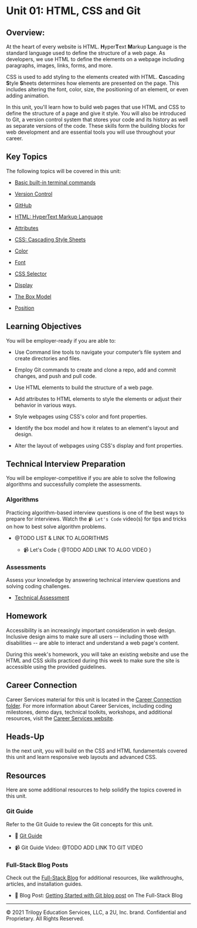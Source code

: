 # Unit 01: HTML, CSS and Git

## Overview:

At the heart of every website is HTML. **H**yper**T**ext **M**arkup **L**anguage is the standard language used to define the structure of a web page. As developers, we use HTML to define the elements on a webpage including paragraphs, images, links, forms, and more.

CSS is used to add styling to the elements created with HTML. **C**ascading **S**tyle **S**heets determines how elements are presented on the page. This includes altering the font, color, size, the positioning of an element, or even adding animation. 

In this unit, you'll learn how to build web pages that use HTML and CSS to define the structure of a page and give it style. You will also be introduced to Git, a version control system that stores your code and its history as well as separate versions of the code. These skills form the building blocks for web development and are essential tools you will use throughout your career. 

## Key Topics

The following topics will be covered in this unit:

* [Basic built-in terminal commands](https://developer.mozilla.org/en-US/docs/Learn/Tools_and_testing/Understanding_client-side_tools/Command_line#Basic_built-in_terminal_commands)

* [Version Control](https://www.atlassian.com/git)

* [GitHub](https://guides.github.com/activities/hello-world/)

* [HTML: HyperText Markup Language](https://developer.mozilla.org/en-US/docs/Web/HTML)

* [Attributes](https://developer.mozilla.org/en-US/docs/Glossary/Attribute)

* [CSS: Cascading Style Sheets](https://developer.mozilla.org/en-US/docs/Web/CSS)

* [Color](https://developer.mozilla.org/en-US/docs/Web/CSS/@media/color)

* [Font](https://developer.mozilla.org/en-US/docs/Web/CSS/font)

* [CSS Selector](https://developer.mozilla.org/en-US/docs/Glossary/CSS_Selector)

* [Display](https://developer.mozilla.org/en-US/docs/Web/SVG/Attribute/display)

* [The Box Model](https://developer.mozilla.org/en-US/docs/Learn/CSS/Building_blocks/The_box_model)

* [Position](https://developer.mozilla.org/en-US/docs/Web/CSS/position)

## Learning Objectives

You will be employer-ready if you are able to:

* Use Command line tools to navigate your computer’s file system and create directories and files.

* Employ Git commands to create and clone a repo, add and commit changes, and push and pull code.

* Use HTML elements to build the structure of a web page.

* Add attributes to HTML elements to style the elements or adjust their behavior in various ways.

* Style webpages using CSS's color and font properties.

* Identify the box model and how it relates to an element's layout and design. 

* Alter the layout of webpages using CSS's display and font properties.

## Technical Interview Preparation

You will be employer-competitive if you are able to solve the following algorithms and successfully complete the assessments.

### Algorithms

Practicing algorithm-based interview questions is one of the best ways to prepare for interviews. Watch the `📹 Let's Code` video(s) for tips and tricks on how to best solve algorithm problems.

* @TODO LIST & LINK TO ALGORITHMS

  * 📹 Let's Code { @TODO ADD LINK TO ALGO VIDEO }

### Assessments

Assess your knowledge by answering technical interview questions and solving coding challenges.

* [Technical Assessment](https://docs.google.com/forms/d/e/1FAIpQLSc7uLZOO2tysVZT6OBM9nJrbxR0qs2ZDAPrathAw3SkYgNhmA/viewform)

## Homework

Accessibility is an increasingly important consideration in web design. Inclusive design aims to make sure all users -- including those with disabilities -- are able to interact and understand a web page's content.

During this week's homework, you will take an existing website and use the HTML and CSS skills practiced during this week to make sure the site is accessible using the provided guidelines. 

## Career Connection

Career Services material for this unit is located in the [Career Connection folder](./04-Career-Connection/README.md). For more information about Career Services, including coding milestones, demo days, technical toolkits, workshops, and additional resources, visit the [Career Services website](http://bit.ly/CodingCS).

## Heads-Up

In the next unit, you will build on the CSS and HTML fundamentals covered this unit and learn responsive web layouts and advanced CSS.

## Resources

Here are some additional resources to help solidify the topics covered in this unit.

### Git Guide

Refer to the Git Guide to review the Git concepts for this unit.

  * 📖 [Git Guide](./01-Activities/21-Evr_GIT-Guide) 

  * 📹 Git Guide Video: @TODO ADD LINK TO GIT VIDEO

### Full-Stack Blog Posts

Check out the [Full-Stack Blog](https://coding-boot-camp.github.io/full-stack/) for additional resources, like walkthroughs, articles, and installation guides.

  * 📖 Blog Post: [Getting Started with Git blog post](https://coding-boot-camp.github.io/full-stack/git/getting-started-with-git) on The Full-Stack Blog
---
© 2021 Trilogy Education Services, LLC, a 2U, Inc. brand. Confidential and Proprietary. All Rights Reserved.
